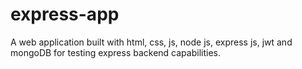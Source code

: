 # express-app
A web application built with html, css, js, node js, express js, jwt and mongoDB for testing express backend capabilities. 
